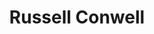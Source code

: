 ---
pid: ch473
title: Russell Conwell
location_transcription: Center City
coordinates: "[-75.163339386915, 39.955675019185]"
zipcode: '19122'
gen_neighborhood: North Philadelphia
neighborhood: Yorktown,Old Kensington,Jinogi
outside_phl: 
age: '19'
age_range: 13-19
instagram: 
image_file_name: ch_473.jpg
proposal_transcription: |-
  Temple is Philadelphia's only public school. It was founded by Dr. Conwell in order to educate the working class. Public schools are one of our society's only means of lifting the working class and enriching our culture. Let's make a monument to what this man stood for - equal access across the board. At a time when college costs are skyrocketing. We as a society should let people of the future know that we stood for a culture based upon access to learning and FREE knowledge.
  -Benjamin Aitoumeziane
topic: Education
topic_summary: 0, 0
type: Other No Form
keywords_other: 
credit: 
image_labels: 
twitter: bennyque100
facebook: 
permalink: "/monuments/ch473/"
layout: item-page
---